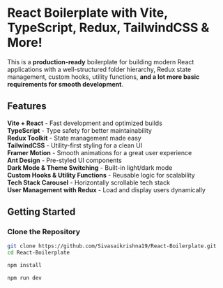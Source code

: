 # React Boilerplate with Vite, TypeScript, Redux, TailwindCSS & More! 

This is a **production-ready** boilerplate for building modern React applications with a well-structured folder hierarchy, Redux state management, custom hooks, utility functions, **and a lot more basic requirements for smooth development**.


## Features
**Vite + React** - Fast development and optimized builds  
**TypeScript** - Type safety for better maintainability  
**Redux Toolkit** - State management made easy  
**TailwindCSS** - Utility-first styling for a clean UI  
**Framer Motion** - Smooth animations for a great user experience  
**Ant Design** - Pre-styled UI components  
**Dark Mode & Theme Switching** - Built-in light/dark mode  
**Custom Hooks & Utility Functions** - Reusable logic for scalability  
**Tech Stack Carousel** - Horizontally scrollable tech stack  
**User Management with Redux** - Load and display users dynamically  



## Getting Started
### Clone the Repository
```sh
git clone https://github.com/Sivasaikrishna19/React-Boilerplate.git
cd React-Boilerplate

npm install

npm run dev

